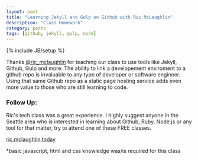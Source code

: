 ```yaml
---
layout: post
title: "Learning Jekyll and Gulp on Github with Ric McLaughlin"
description: "Class Homework"
category: posts
tags: [github, jekyll, gulp, node]
---
```

{% include JB/setup %}

Thanks [@ric_mclaughlin](https://twitter.com/ric_mclaughlin) for teaching our class to use tools like Jekyll, Github, Gulp and more. 
The ability to link a developement enviroment to a github repo is invaluable to any type of developer or software engineer. 
Using that same Github repo as a static page hosting service adds even more value to those who are still learning to code.

### Follow Up:

Ric's tech class was a great experience. 
I highly suggest anyone in the Seattle area who is 
interested in learning about Github, Ruby, Node.js or any tool for that matter, 
try to attend one of these FREE classes.

[ric.mclaughlin.today](http://ric.mclaughlin.today/)

*basic javascript, html and css knowledge was/is required for this class